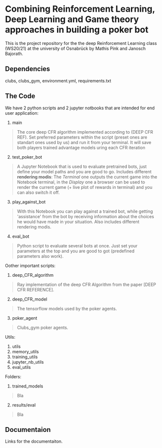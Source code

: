 # Combining Reinforcement Learning, Deep Learning and Game theory approaches in building a poker bot

This is the project repository for the the deep Reinforcement Learning class (WS20/21) at the university of Osnabrück by Mathis Pink and Janosch Bajorath.

## Dependencies
clubs, clubs_gym, environment.yml, requirements.txt

## The Code
We have 2 python scripts and 2 jupyter notbooks that are intended for end user application:
1. main
> The core deep CFR algorithm implemented according to (DEEP CFR REF). Set preferred parameters within the script (preset ones are standart ones used by us) and run it from your terminal. It will save both players trained advantage models uring each CFR iteration

2. test_poker_bot
> A Jupyter Notebook that is used to evaluate pretrained bots, just define your model paths and you are good to go.
> Includes different **rendering modis**: The *Terminal* one outputs the current game into the Notebook terminal, in the *Display* one a browser can be used to render the current game (+ live plot of rewards in terminal) and you can also switch it off.

3. play_against_bot
> With this Notebook you can play against a trained bot, while getting 'assistance' from the bot by receiving information about the choices he would have made in your situation.
> Also includes different rendering modis. 

4. eval_bot
> Python script to evaluate several bots at once. Just set your parameters at the top and you are good to got (predefined parameters also work).

Oother important scripts:
1. deep_CFR_algorithm
> Ray implementation of the deep CFR Algorithm from the paper [DEEP CFR REFERENCE].

2. deep_CFR_model
> The tensorflow models used by the poker agents.

3. poker_agent
> Clubs_gym poker agents.

Utils:
1. utils
2. memory_utils
3. training_utils
4. jupyter_nb_utils
5. eval_utils

Folders:
1. trained_models
> Bla

2. results/eval
> Bla

## Documentaion

Links for the documentaiton.
